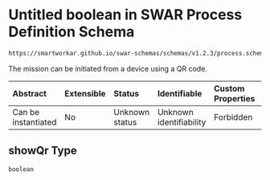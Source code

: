 # Untitled boolean in SWAR Process Definition Schema

```txt
https://smartworkar.github.io/swar-schemas/schemas/v1.2.3/process.schema.json#/properties/options/properties/showQr
```

The mission can be initiated from a device using a QR code.

| Abstract            | Extensible | Status         | Identifiable            | Custom Properties | Additional Properties | Access Restrictions | Defined In                                                                 |
| :------------------ | :--------- | :------------- | :---------------------- | :---------------- | :-------------------- | :------------------ | :------------------------------------------------------------------------- |
| Can be instantiated | No         | Unknown status | Unknown identifiability | Forbidden         | Allowed               | none                | [process.schema.json\*](../out/process.schema.json "open original schema") |

## showQr Type

`boolean`
